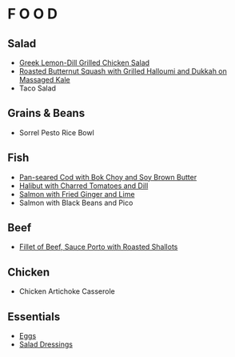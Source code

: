 # F O O D

## Salad
* [Greek Lemon-Dill Grilled Chicken Salad](food/greek-lemon-dill-grilled-chicken-salad)
* [Roasted Butternut Squash with Grilled Halloumi and Dukkah on Massaged Kale](food/roasted-butternut-squash-with-grilled-halloumi-and-dukkah-on-massaged-kale)
* Taco Salad

## Grains & Beans
* Sorrel Pesto Rice Bowl

## Fish
* [Pan-seared Cod with Bok Choy and Soy Brown Butter](food/pan-seared-cod-with-bok-choy-and-soy-brown-butter)
* [Halibut with Charred Tomatoes and Dill](food/halibut-with-charred-tomatoes-and-dill)
* [Salmon with Fried Ginger and Lime](food/salmon-with-fried-ginger-and-lime)
* Salmon with Black Beans and Pico

## Beef
* [Fillet of Beef, Sauce Porto with Roasted Shallots](food/fillet-of-beef-sauce-porto-with-roasted-shallots)

## Chicken
* Chicken Artichoke Casserole

## Essentials
* [Eggs](food/eggs)
* [Salad Dressings](food/salad-dressings)
